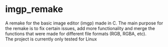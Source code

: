 # imgp_remake
A remake for the basic image editor (imgp) made in C.
The main purpose for the remake is to fix certain issues, add more functionality and merge the functions that were made for different file formats (RGB, RGBA, etc).
<br>
The project is currently only tested for Linux
